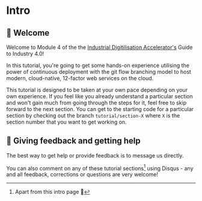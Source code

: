# Intro

## :wave: Welcome

Welcome to Module 4 of the the [Industrial Digitilisation Accelerator's](https://www.hartree.stfc.ac.uk/Pages/IDA.aspx) Guide to Industry 4.0!

In this tutorial, you're going to get some hands-on experience utilising the power of continuous deployment with the git flow branching model to host modern, cloud-native, 12-factor web services on the cloud.

This tutorial is designed to be taken at your own pace depending on your own experience. If you feel like you already understand a particular section and won't gain much from going through the steps for it, feel free to skip forward to the next section. You can get to the starting code for a particular section by checking out the branch `tutorial/section-X` where `X` is the section number that you want to get working on.

## :speech_balloon: Giving feedback and getting help

The best way to get help or provide feedback is to message us directly.

You can also comment on any of these tutorial sections[^1] using Disqus - any and all feedback, corrections or questions are very welcome!

[^1]: Apart from this intro page :slightly_smiling_face:
